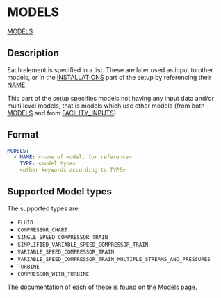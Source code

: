 # MODELS

[MODELS](/about/references/keywords/MODELS.md)

## Description
Each element is specified in a list. These are later used as input to other models, or in the
[INSTALLATIONS](/about/references/keywords/INSTALLATIONS.md) part of the setup by referencing their
[NAME](/about/references/keywords/NAME.md).

This part of the setup specifies models not having any input data and/or multi level models, that is models which use
other models (from both [MODELS](/about/references/keywords/MODELS.md) and from [FACILITY_INPUTS](/about/references/keywords/FACILITY_INPUTS.md)).

## Format

~~~~~~~~yaml
MODELS:
  - NAME: <name of model, for reference>
    TYPE: <model type>
    <other keywords according to TYPE>
~~~~~~~~

## Supported Model types

The supported types are:

- `FLUID`
- `COMPRESSOR_CHART`
- `SINGLE_SPEED_COMPRESSOR_TRAIN`
- `SIMPLIFIED_VARIABLE_SPEED_COMPRESSOR_TRAIN`
- `VARIABLE_SPEED_COMPRESSOR_TRAIN`
- `VARIABLE_SPEED_COMPRESSOR_TRAIN_MULTIPLE_STREAMS_AND_PRESSURES`
- `TURBINE`
- `COMPRESSOR_WITH_TURBINE`


The documentation of each of these is found on the [Models](/about/modelling/setup/models/index.md) page.
